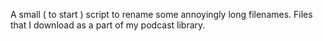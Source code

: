 A small ( to start ) script to rename some
annoyingly long filenames.  Files that I 
download as a part of my podcast library.
